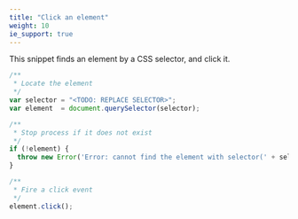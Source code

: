 ```yaml
---
title: "Click an element"
weight: 10
ie_support: true
---
```


This snippet finds an element by a CSS selector, and click it.

```js
/**
 * Locate the element
 */
var selector = "<TODO: REPLACE SELECTOR>";
var element  = document.querySelector(selector);

/**
 * Stop process if it does not exist
 */
if (!element) {
  throw new Error('Error: cannot find the element with selector(' + selector + ').');
}

/**
 * Fire a click event
 */
element.click();
```
